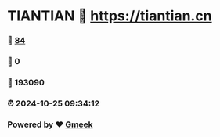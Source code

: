 # TIANTIAN :link: https://tiantian.cn 
### :page_facing_up: [84](https://tiantian.cn/tag.html) 
### :speech_balloon: 0 
### :hibiscus: 193090 
### :alarm_clock: 2024-10-25 09:34:12 
### Powered by :heart: [Gmeek](https://github.com/Meekdai/Gmeek)
